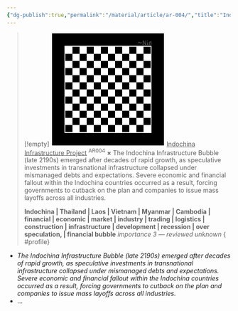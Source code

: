 ```yaml
---
{"dg-publish":true,"permalink":"/material/article/ar-004/","title":"Indochina Infrastructure Project","tags":["-article"]}
---
```


>[!empty]
> ![RESOURCE/ASSET/OTHER/PlaceholderIcon.png|icon](/img/user/RESOURCE/ASSET/OTHER/PlaceholderIcon.png) <u class="title">Indochina Infrastructure Project</u> <sup class="title">AR004</sup> <b class="title">×</b>
> The Indochina Infrastructure Bubble (late 2190s) emerged after decades of rapid growth, as speculative investments in transnational infrastructure collapsed under mismanaged debts and expectations. Severe economic and financial fallout within the Indochina countries occurred as a result, forcing governments to cutback on the plan and companies to issue mass layoffs across all industries.
> 
> <b>Indochina | Thailand | Laos | Vietnam | Myanmar | Cambodia | financial | economic | market | industry | trading | logistics | construction | infrastructure | development | recession | over speculation, | financial bubble</b>
> <i class="small">importance 3 — reviewed unknown</i>
{ #profile}


- *The Indochina Infrastructure Bubble (late 2190s) emerged after decades of rapid growth, as speculative investments in transnational infrastructure collapsed under mismanaged debts and expectations. Severe economic and financial fallout within the Indochina countries occurred as a result, forcing governments to cutback on the plan and companies to issue mass layoffs across all industries.*
- …
